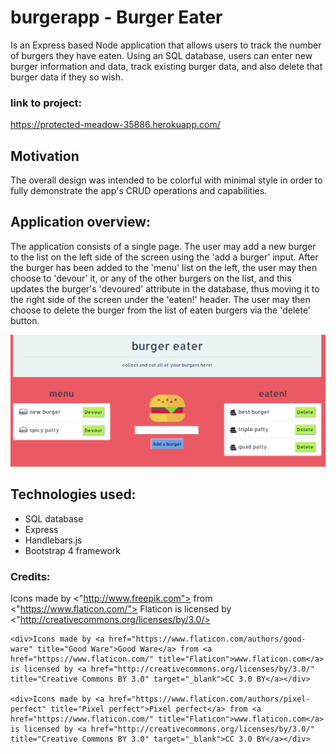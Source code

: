 # burgerapp - Burger Eater

Is an Express based Node application that allows users to track the number of burgers they have eaten. Using an SQL database, users can enter new burger information and data, track existing burger data, and also delete that burger data if they so wish.

### link to project: 

<https://protected-meadow-35886.herokuapp.com/>

## Motivation

The overall design was intended to be colorful with minimal style in order to fully demonstrate the app's CRUD operations and capabilities.

## Application overview:

The application consists of a single page. The user may add a new burger to the list on the left side of the screen using the 'add a burger' input. After the burger has been added to the 'menu' list on the left, the user may then choose to 'devour' it, or any of the other burgers on the list, and this updates the burger's 'devoured' attribute in the database, thus moving it to the right side of the screen under the 'eaten!' header. The user may then choose to delete the burger from the list of eaten burgers via the 'delete' button. 

![burger image 1](public/assets/images/burger-screenshot1.PNG)

## Technologies used:

* SQL database
* Express
* Handlebars.js
* Bootstrap 4 framework

### Credits:

Icons made by <"http://www.freepik.com"> from <"https://www.flaticon.com/"> 
Flaticon is licensed by <"http://creativecommons.org/licenses/by/3.0/>



    <div>Icons made by <a href="https://www.flaticon.com/authors/good-ware" title="Good Ware">Good Ware</a> from <a href="https://www.flaticon.com/" title="Flaticon">www.flaticon.com</a> is licensed by <a href="http://creativecommons.org/licenses/by/3.0/" title="Creative Commons BY 3.0" target="_blank">CC 3.0 BY</a></div>

    <div>Icons made by <a href="https://www.flaticon.com/authors/pixel-perfect" title="Pixel perfect">Pixel perfect</a> from <a href="https://www.flaticon.com/" title="Flaticon">www.flaticon.com</a> is licensed by <a href="http://creativecommons.org/licenses/by/3.0/" title="Creative Commons BY 3.0" target="_blank">CC 3.0 BY</a></div>
